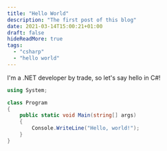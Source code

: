 ```yaml
---
title: "Hello World"
description: "The first post of this blog"
date: 2021-03-14T15:00:21+01:00
draft: false
hideReadMore: true
tags:
  - "csharp"
  - "hello world"
---
```


I'm a .NET developer by trade, so let's say hello in C#!

```csharp
using System;

class Program
{
    public static void Main(string[] args)
    {
        Console.WriteLine("Hello, world!");
    }
}
```
